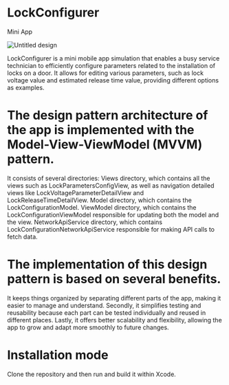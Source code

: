 # LockConfigurer
Mini App

![Untitled design](https://github.com/Ghassen21/LockConfigurer/assets/72602715/f403b4ef-1768-41c0-b302-05135f93b48b)


LockConfigurer is a mini mobile app simulation that enables a busy service technician to efficiently configure parameters related to the installation of locks on a door. It allows for editing various parameters, such as lock voltage value and estimated release time value, providing different options as examples. 

# The design pattern architecture of the app is implemented with the  Model-View-ViewModel (MVVM) pattern. 

It consists of several directories:
Views directory, which contains all the views such as LockParametersConfigView, as well as navigation detailed views like LockVoltageParameterDetailView and LockReleaseTimeDetailView.
Model directory, which contains the LockConfigurationModel.
ViewModel directory, which contains the LockConfigurationViewModel responsible for updating both the model and the view.
NetworkApiService directory, which contains LockConfigurationNetworkApiService responsible for making API calls to fetch data.

# The implementation of this design pattern is based on several benefits.

It keeps things organized by separating different parts of the app, making it easier to manage and understand. Secondly, it simplifies testing and reusability because each part can be tested individually and reused in different places. Lastly, it offers better scalability and flexibility, allowing the app to grow and adapt more smoothly to future changes.

# Installation mode
 
 Clone the repository and then run and build it within Xcode.

